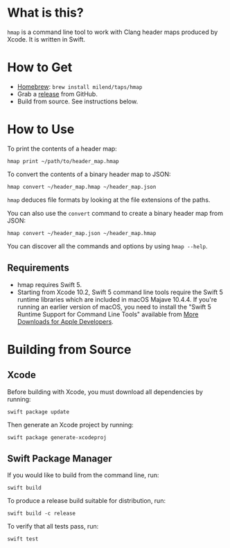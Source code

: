 # What is this?

`hmap` is a command line tool to work with Clang header maps produced by Xcode.
It is written in Swift.

# How to Get

- [Homebrew](https://brew.sh): `brew install milend/taps/hmap`
- Grab a [release](https://github.com/milend/hmap/releases) from GitHub.
- Build from source. See instructions below.

# How to Use

To print the contents of a header map:

    hmap print ~/path/to/header_map.hmap

To convert the contents of a binary header map to JSON:

    hmap convert ~/header_map.hmap ~/header_map.json

`hmap` deduces file formats by looking at the file extensions of the paths.

You can also use the `convert` command to create a binary header map from JSON:

    hmap convert ~/header_map.json ~/header_map.hmap

You can discover all the commands and options by using `hmap --help`.

## Requirements

- hmap requires Swift 5.
- Starting from Xcode 10.2, Swift 5 command line tools require the Swift 5 runtime libraries which are included in macOS Majave 10.4.4. If you're running an earlier version of macOS, you need to install the "Swift 5 Runtime Support for Command Line Tools" available from [More Downloads for Apple Developers](https://developer.apple.com/download/more/).

# Building from Source

## Xcode

Before building with Xcode, you must download all dependencies by running:

    swift package update

Then generate an Xcode project by running:

    swift package generate-xcodeproj

## Swift Package Manager

If you would like to build from the command line, run:

    swift build

To produce a release build suitable for distribution, run:

    swift build -c release

To verify that all tests pass, run:

    swift test
